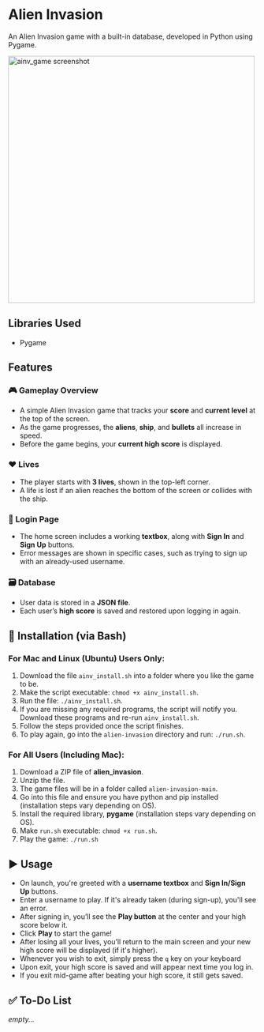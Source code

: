 # Alien Invasion  
An Alien Invasion game with a built-in database, developed in Python using Pygame.

<img width="500" alt="ainv_game screenshot" src="https://github.com/user-attachments/assets/e6dc3ccb-0412-4370-b62f-1c79d885042c" />

## Libraries Used
- Pygame

## Features

### 🎮 Gameplay Overview
- A simple Alien Invasion game that tracks your **score** and **current level** at the top of the screen.
- As the game progresses, the **aliens**, **ship**, and **bullets** all increase in speed.
- Before the game begins, your **current high score** is displayed.

### ❤️ Lives
- The player starts with **3 lives**, shown in the top-left corner.
- A life is lost if an alien reaches the bottom of the screen or collides with the ship.

### 🔐 Login Page
- The home screen includes a working **textbox**, along with **Sign In** and **Sign Up** buttons.
- Error messages are shown in specific cases, such as trying to sign up with an already-used username.

### 🗃️ Database
- User data is stored in a **JSON file**.
- Each user’s **high score** is saved and restored upon logging in again.

## 🚀 Installation (via Bash)

### For Mac and Linux (Ubuntu) Users Only:
   1. Download the file `ainv_install.sh` into a folder where you like the game to be.
   2. Make the script executable: `chmod +x ainv_install.sh`.
   3. Run the file: `./ainv_install.sh`.
   4. If you are missing any required programs, the script will notify you. Download these programs and re-run `ainv_install.sh`.
   5. Follow the steps provided once the script finishes.
   6. To play again, go into the `alien-invasion` directory and run: `./run.sh`.

### For All Users (Including Mac):
   1. Download a ZIP file of **alien_invasion**.
   2. Unzip the file.
   3. The game files will be in a folder called `alien-invasion-main`.
   4. Go into this file and ensure you have python and pip installed (installation steps vary depending on OS).
   5. Install the required library, **pygame** (installation steps vary depending on OS).
   6. Make `run.sh` executable: `chmod +x run.sh`.
   7. Play the game: `./run.sh`
      

## ▶️ Usage

- On launch, you're greeted with a **username textbox** and **Sign In/Sign Up** buttons.
- Enter a username to play. If it's already taken (during sign-up), you'll see an error.
- After signing in, you’ll see the **Play button** at the center and your high score below it.
- Click **Play** to start the game!
- After losing all your lives, you’ll return to the main screen and your new high score will be displayed (if it's higher).
- Whenever you wish to exit, simply press the `q` key on your keyboard
- Upon exit, your high score is saved and will appear next time you log in.
- If you exit mid-game after beating your high score, it still gets saved.

## ✅ To-Do List

*empty...*
   

